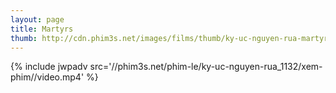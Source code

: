 ```yaml
---
layout: page
title: Martyrs
thumb: http://cdn.phim3s.net/images/films/thumb/ky-uc-nguyen-rua-martyrs.jpg
---
```

{% include jwpadv src='//phim3s.net/phim-le/ky-uc-nguyen-rua_1132/xem-phim//video.mp4' %}